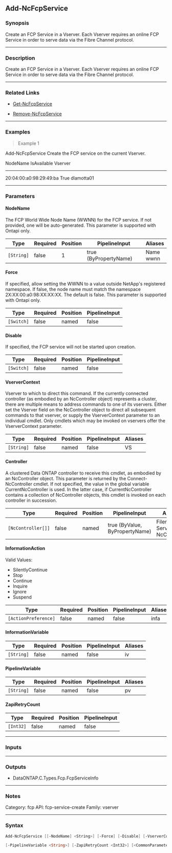 Add-NcFcpService
----------------

### Synopsis
Create an FCP Service in a Vserver. Each Vserver requires an online FCP Service in order to serve data via the Fibre Channel protocol.

---

### Description

Create an FCP Service in a Vserver. Each Vserver requires an online FCP Service in order to serve data via the Fibre Channel protocol.

---

### Related Links
* [Get-NcFcpService](Get-NcFcpService)

* [Remove-NcFcpService](Remove-NcFcpService)

---

### Examples
> Example 1

Add-NcFcpService
Create the FCP service on the current Vserver.

NodeName                    IsAvailable   Vserver
--------                    -----------   -------
20:04:00:a0:98:29:49:ba         True      dlamotta01

---

### Parameters
#### **NodeName**
The FCP World Wide Node Name (WWNN) for the FCP service. If not provided, one will be auto-generated. This parameter is supported with Ontapi only.

|Type      |Required|Position|PipelineInput        |Aliases      |
|----------|--------|--------|---------------------|-------------|
|`[String]`|false   |1       |true (ByPropertyName)|Name<br/>wwnn|

#### **Force**
If specified, allow setting the WWNN to a value outside NetApp's registered namespace. If false, the node name must match the namespace 2X:XX:00:a0:98:XX:XX:XX. The default is false. This parameter is supported with Ontapi only.

|Type      |Required|Position|PipelineInput|
|----------|--------|--------|-------------|
|`[Switch]`|false   |named   |false        |

#### **Disable**
If specified, the FCP service will not be started upon creation.

|Type      |Required|Position|PipelineInput|
|----------|--------|--------|-------------|
|`[Switch]`|false   |named   |false        |

#### **VserverContext**
Vserver to which to direct this command.  If the currently connected controller (as embodied by an NcController object) represents a cluster, there are multiple means to address commands to one of its vservers.  Either set the Vserver field on the NcController object to direct all subsequent commands to that vserver, or supply the VserverContext parameter to an individual cmdlet.  Only cmdlets which may be invoked on vservers offer the VserverContext parameter.

|Type      |Required|Position|PipelineInput|Aliases|
|----------|--------|--------|-------------|-------|
|`[String]`|false   |named   |false        |VS     |

#### **Controller**
A clustered Data ONTAP controller to receive this cmdlet, as embodied by an NcController object.  This parameter is returned by the Connect-NcController cmdlet.  If not specified, the value in the global variable CurrentNcController is used.  In the latter case, if CurrentNcController contains a collection of NcController objects, this cmdlet is invoked on each controller in succession.

|Type              |Required|Position|PipelineInput                 |Aliases                          |
|------------------|--------|--------|------------------------------|---------------------------------|
|`[NcController[]]`|false   |named   |true (ByValue, ByPropertyName)|Filer<br/>Server<br/>NcController|

#### **InformationAction**

Valid Values:

* SilentlyContinue
* Stop
* Continue
* Inquire
* Ignore
* Suspend

|Type                |Required|Position|PipelineInput|Aliases|
|--------------------|--------|--------|-------------|-------|
|`[ActionPreference]`|false   |named   |false        |infa   |

#### **InformationVariable**

|Type      |Required|Position|PipelineInput|Aliases|
|----------|--------|--------|-------------|-------|
|`[String]`|false   |named   |false        |iv     |

#### **PipelineVariable**

|Type      |Required|Position|PipelineInput|Aliases|
|----------|--------|--------|-------------|-------|
|`[String]`|false   |named   |false        |pv     |

#### **ZapiRetryCount**

|Type     |Required|Position|PipelineInput|
|---------|--------|--------|-------------|
|`[Int32]`|false   |named   |false        |

---

### Inputs

---

### Outputs
* DataONTAP.C.Types.Fcp.FcpServiceInfo

---

### Notes
Category: fcp
API: fcp-service-create
Family: vserver

---

### Syntax
```PowerShell
Add-NcFcpService [[-NodeName] <String>] [-Force] [-Disable] [-VserverContext <String>] [-Controller <NcController[]>] [-InformationAction <ActionPreference>] [-InformationVariable <String>] 
```
```PowerShell
[-PipelineVariable <String>] [-ZapiRetryCount <Int32>] [<CommonParameters>]
```
